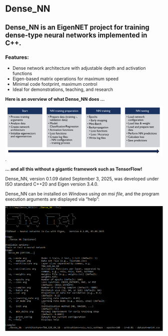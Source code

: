 # Dense_NN
## Dense_NN is an EigenNET project for training dense-type neural networks implemented in C++.

### Features:
<ul>
<li>Dense network architecture with adjustable depth and activation functions</li>
<li>Eigen-based matrix operations for maximum speed</li>
<li>Minimal code footprint, maximum control</li>
<li>Ideal for demonstrations, teaching, and research</li>
</ul>



**Here is an overview of what Dense_NN does ...**

![Realization](https://github.com/SuprenumDE/EigenNET/blob/main/images/Realization.png).

**... and all this without a gigantic framework such as TensorFlow!**

Dense_NN, version 0.1.09 dated September 3, 2025, was developed under ISO standard C++20 and Eigen version 3.4.0.

Dense_NN can be installed on *Windows using an msi file*, and the program execution arguments are displayed via “help”:

![Dense_NN Help](https://github.com/SuprenumDE/EigenNET/blob/main/images/Dense_NN_Help.png)

